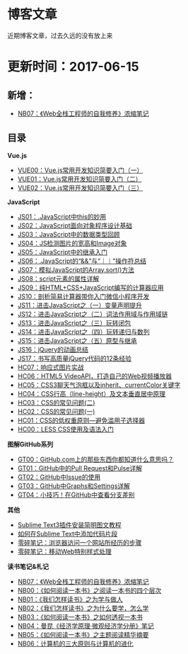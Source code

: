 # 博客文章

近期博客文章，过去久远的没有放上来

# 更新时间：2017-06-15

## 新增：
+ [NB07：《Web全栈工程师的自我修养》浓缩笔记](https://github.com/dunizb/blog-article/issues/6)

## 目录

**Vue.js**
+ [VUE00：Vue.js常用开发知识简要入门（一）](https://github.com/dunizb/blog-article/issues/2)
+ [VUE01：Vue.js常用开发知识简要入门（二）](https://github.com/dunizb/blog-article/issues/3)
+ [VUE02：Vue.js常用开发知识简要入门（三）](https://github.com/dunizb/blog-article/issues/4)

**JavaScript**
+ [JS01：.JavaScript中this的妙用](./Web前端/JS01：.JavaScript中this的妙用.md)
+ [JS02：JavaScript面向对象程序设计基础](./Web前端/JS02：JavaScript面向对象程序设计基础.md)
+ [JS03：JavaScript中的数据类型回顾](./Web前端/JS03：JavaScript中的数据类型回顾.md)
+ [JS04：JS检测图片的宽高和Image对象](./Web前端/JS04：JS检测图片的宽高和Image对象.md)
+ [JS05：JavaScript中的继承入门](./Web前端/JS05：JavaScript中的继承入门.md)
+ [JS06：.JavaScript的“&&”与“｜｜”操作符总结](./Web前端/JS06：.JavaScript的“&&”与“｜｜”操作符总结.md)
+ [JS07：模拟JavaScript的Array.sort()方法](./Web前端/JS07：模拟JavaScript的Array.sort()方法.md)
+ [JS08：script元素的属性详解](./Web前端/JS08：script元素的属性详解.md)
+ [JS09：纯HTML+CSS+JavaScript编写的计算器应用](./Web前端/JS09：纯HTML+CSS+JavaScript编写的计算器应用.md)
+ [JS10：剖析简易计算器带你入门微信小程序开发](./Web前端/JS10：剖析简易计算器带你入门微信小程序开发.md)
+ [JS11：进击JavaScript之（一）变量声明提升](./Web前端/JS11：进击JavaScript之变量声明提升.md)
+ [JS12：进击JavaScript之（二）词法作用域与作用域链](./Web前端/JS12：进击JavaScript之词法作用域与作用域链.md)
+ [JS13：进击JavaScript之（三）玩转闭包](./Web前端/JS13：进击JavaScript之玩转闭包.md)
+ [JS14：进击JavaScript之（四）玩转递归与数列](./Web前端/JS14：进击JavaScript之玩转递归与数列.md)
+ [JS15：进击JavaScript之（五）原型与继承](./Web前端/JS15：进击JavaScript之（五）原型与继承.md)
+ [JS16：jQuery的动画总结](./Web前端/JS16：jQuery的动画总结.md)
+ [JS17：书写高质量jQuery代码的12条经验](./Web前端/JS17：书写高质量jQuery代码的12条经验.md)
+ [HC07：响应式图片实战](https://github.com/dunizb/blog-article/issues/5)
+ [HC06：HTML5 VideoAPI，打造自己的Web视频播放器](./Web前端/HC06：HTML5%20VideoAPI，打造自己的Web视频播放器.md)
+ [HC05：CSS3聊天气泡框以及inherit、currentColor关键字](./Web前端/HC05：CSS3聊天气泡框以及inherit、currentColor关键字.md)
+ [HC04：CSS行高（line-height）及文本垂直居中原理](./Web前端/HC04：CSS行高（line-height）及文本垂直居中原理.md)
+ [HC03：CSS的常见问题(二)](./Web前端/HC03：CSS的常见问题(二).md)
+ [HC02：CSS的常见问题(一)](./Web前端/HC02：CSS的常见问题(一).md)
+ [HC01：CSS的低权重原则—避免滥用子选择器](./Web前端/HC01：CSS的低权重原则—避免滥用子选择器.md)
+ [HC00：LESS CSS使用及语法入门](./Web前端/HC00：LESS-CSS使用及语法入门.md)

**图解GitHub系列**
+ [GT00：GitHub.com上的那些东西你都知道什么意思吗？](./图解GitHub系列/GT00：GitHub.com上的那些东西你都知道什么意思吗？.md)
+ [GT01：GitHub中的Pull Request和Pulse详解](./图解GitHub系列/GT01：GitHub中的Pull-Request和Pulse详解.md)
+ [GT02：GitHub中Issue的使用](./图解GitHub系列/GT02：GitHub中Issue的使用.md)
+ [GT03：GitHub中Graphs和Settings详解](./图解GitHub系列/GT03：GitHub中Graphs和Settings详解.md)
+ [GT04：小技巧！在GitHub中查看分支差别](./图解GitHub系列/GT04：小技巧！在GitHub中查看分支差别.md)

**其他**
+ [Sublime Text3插件安装简明图文教程](./other/Sublime-Text3插件安装简明图文教程.md)
+ [如何在Sublime Text中添加代码片段](./other/如何在Sublime-Text中添加代码片段.md)
+ [零碎笔记：浏览器访问一个网站所经历的步骤](./other/零碎笔记：浏览器访问一个网站所经历的步骤.md)
+ [零碎笔记：移动Web特别样式处理](./other/零碎笔记：移动Web特别样式处理.md)

**读书笔记&札记**
+ [NB07：《Web全栈工程师的自我修养》浓缩笔记](https://github.com/dunizb/blog-article/issues/6)
+ [NB00：《如何阅读一本书》之阅读一本书的四个层次](./读书笔记&札记/NB00：《如何阅读一本书》之阅读一本书的四个层次.md)
+ [NB01：《我们怎样读书》之为学与做人](./读书笔记&札记/NB01：《我们怎样读书》之为学与做人.md)
+ [NB02：《我们怎样读书》之为什么要学，怎么学](./读书笔记&札记/NB02：《我们怎样读书》之为什么要学，怎么学.md)
+ [NB03：《如何阅读一本书》之如何透视一本书](./读书笔记&札记/NB03：《如何阅读一本书》之如何透视一本书.md)
+ [NB04：曼昆《经济学原理·微观经济学分册》笔记](./读书笔记&札记/NB04：曼昆《经济学原理·微观经济学分册》笔记.md)
+ [NB05：《如何阅读一本书》之主题阅读精华摘要](./读书笔记&札记/NB05：《如何阅读一本书》之主题阅读精华摘要.md)
+ [NB06：计算机的三大原则与计算机的进化](./读书笔记&札记/NB06：计算机的三大原则与计算机的进化.md)

